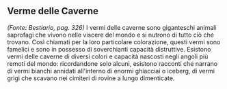 ## **Verme delle Caverne**

_(Fonte: Bestiario, pag. 326)_ I vermi delle caverne sono giganteschi animali
saprofagi che vivono nelle viscere del mondo e si nutrono di tutto ciò che
trovano. Così chiamati per la loro particolare colorazione, questi vermi sono
famelici e sono in possesso di soverchianti capacità distruttive. Esistono vermi
delle caverne di diversi colori e capacità nascosti negli angoli più remoti del
mondo: ricordandone solo alcuni, esistono racconti che narrano di vermi bianchi
annidati all'interno di enormi ghiacciai o iceberg, di vermi grigi che scavano
nei cimiteri di rovine a lungo dimenticate.
